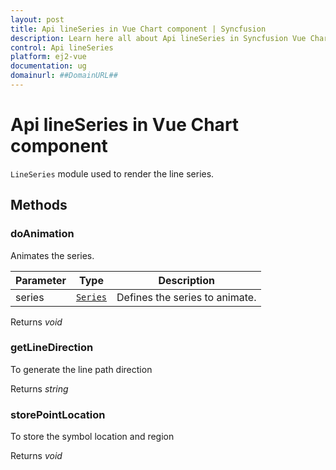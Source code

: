 ```yaml
---
layout: post
title: Api lineSeries in Vue Chart component | Syncfusion
description: Learn here all about Api lineSeries in Syncfusion Vue Chart component of Syncfusion Essential JS 2 and more.
control: Api lineSeries 
platform: ej2-vue
documentation: ug
domainurl: ##DomainURL##
---
```


# Api lineSeries in Vue Chart component

`LineSeries` module used to render the line series.

## Methods

### doAnimation

Animates the series.

| Parameter | Type | Description |
|------|------|-------------|
| series |  [`Series`](https://ej2.syncfusion.com/vue/documentation/api-series.html) | Defines the series to animate. |

Returns *void*

### getLineDirection

To generate the line path direction

Returns *string*

### storePointLocation

To store the symbol location and region

Returns *void*
